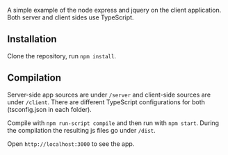 A simple example of the node express and jquery on the client application.
Both server and client sides use TypeScript.

## Installation

Clone the repository, run `npm install`.

## Compilation

Server-side app sources are under `/server` and client-side sources are under `/client`.
There are different TypeScript configurations for both (tsconfig.json in each folder).

Compile with `npm run-script compile` and then run with `npm start`.
During the compilation the resulting js files go under `/dist`.

Open `http://localhost:3000` to see the app.
